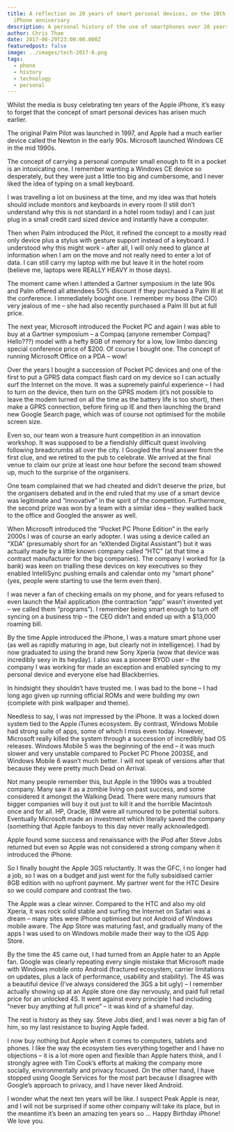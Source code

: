 ```yaml
---
title: A reflection on 20 years of smart personal devices, on the 10th Apple
  iPhone anniversary
description: A personal history of the use of smartphones over 20 years.
author: Chris Tham
date: 2017-06-29T23:00:00.000Z
featuredpost: false
image: ../images/tech-2017-6.png
tags:
  - phone
  - history
  - technology
  - personal
---
```

Whilst the media is busy celebrating ten years of the Apple iPhone, it’s easy to forget that the concept of smart personal devices has arisen much earlier.

The original Palm Pilot was launched in 1997, and Apple had a much earlier device called the Newton in the early 90s. Microsoft launched Windows CE in the mid 1990s.

The concept of carrying a personal computer small enough to fit in a pocket is an intoxicating one. I remember wanting a Windows CE device so desperately, but they were just a little too big and cumbersome, and I never liked the idea of typing on a small keyboard.

I was travelling a lot on business at the time, and my idea was that hotels should include monitors and keyboards in every room (I still don’t understand why this is not standard in a hotel room today) and I can just plug in a small credit card sized device and instantly have a computer.

Then when Palm introduced the Pilot, it refined the concept to a mostly read only device plus a stylus with gesture support instead of a keyboard. I understood why this might work – after all, I will only need to glance at information when I am on the move and not really need to enter a lot of data. I can still carry my laptop with me but leave it in the hotel room (believe me, laptops were REALLY HEAVY in those days).

The moment came when I attended a Gartner symposium in the late 90s and Palm offered all attendees 50% discount if they purchased a Palm III at the conference. I immediately bought one. I remember my boss (the CIO) very jealous of me – she had also recently purchased a Palm III but at full price.

The next year, Microsoft introduced the Pocket PC and again I was able to buy at a Gartner symposium – a Compaq (anyone remember Compaq? Hello???) model with a hefty 8GB of memory for a low, low limbo dancing special conference price of $200. Of course I bought one. The concept of running Microsoft Office on a PDA – wow!

Over the years I bought a succession of Pocket PC devices and one of the first to put a GPRS data compact flash card on my device so I can actually surf the Internet on the move. It was a supremely painful experience – I had to turn on the device, then turn on the GPRS modem (it’s not possible to leave the modem turned on all the time as the battery life is too short), then make a GPRS connection, before firing up IE and then launching the brand new Google Search page, which was of course not optimised for the mobile screen size.

Even so, our team won a treasure hunt competition in an innovation workshop. It was supposed to be a fiendishly difficult quest involving following breadcrumbs all over the city. I Googled the final answer from the first clue, and we retired to the pub to celebrate. We arrived at the final venue to claim our prize at least one hour before the second team showed up, much to the surprise of the organisers.

One team complained that we had cheated and didn’t deserve the prize, but the organisers debated and in the end ruled that my use of a smart device was legitimate and “innovative” in the spirit of the competition. Furthermore, the second prize was won by a team with a similar idea – they walked back to the office and Googled the answer as well.

When Microsoft introduced the “Pocket PC Phone Edition” in the early 2000s I was of course an early adopter. I was using a device called an “XDA” (presumably short for an “eXtended Digital Assistant”) but it was actually made by a little known company called “HTC” (at that time a contract manufacturer for the big companies). The company I worked for (a bank) was keen on trialling these devices on key executives so they enabled IntelliSync pushing emails and calendar onto my “smart phone” (yes, people were starting to use the term even then).

I was never a fan of checking emails on my phone, and for years refused to even launch the Mail application (the contraction “app” wasn’t invented yet – we called them “programs”). I remember being smart enough to turn off syncing on a business trip – the CEO didn’t and ended up with a $13,000 roaming bill.

By the time Apple introduced the iPhone, I was a mature smart phone user (as well as rapidly maturing in age, but clearly not in intelligence). I had by now graduated to using the brand new Sony Xperia (wow that device was incredibly sexy in its heyday). I also was a pioneer BYOD user – the company I was working for made an exception and enabled syncing to my personal device and everyone else had Blackberries.

In hindsight they shouldn’t have trusted me. I was bad to the bone – I had long ago given up running official ROMs and were building my own (complete with pink wallpaper and theme).

Needless to say, I was not impressed by the iPhone. It was a locked down system tied to the Apple iTunes ecosystem. By contrast, Windows Mobile had strong suite of apps, some of which I miss even today. However, Microsoft really killed the system through a succession of incredibly bad OS releases. Windows Mobile 5 was the beginning of the end – it was much slower and very unstable compared to Pocket PC Phone 2003SE, and Windows Mobile 6 wasn’t much better. I will not speak of versions after that because they were pretty much Dead on Arrival.

Not many people remember this, but Apple in the 1990s was a troubled company. Many saw it as a zombie living on past success, and some considered it amongst the Walking Dead. There were many rumours that bigger companies will buy it out just to kill it and the horrible Macintosh once and for all. HP, Oracle, IBM were all rumoured to be potential suitors. Eventually Microsoft made an investment which literally saved the company (something that Apple fanboys to this day never really acknowledged).

Apple found some success and renaissance with the iPod after Steve Jobs returned but even so Apple was not considered a strong company when it introduced the iPhone.

So I finally bought the Apple 3GS reluctantly. It was the GFC, I no longer had a job, so I was on a budget and just went for the fully subsidised carrier 8GB edition with no upfront payment. My partner went for the HTC Desire so we could compare and contrast the two.

The Apple was a clear winner. Compared to the HTC and also my old Xperia, it was rock solid stable and surfing the Internet on Safari was a dream – many sites were iPhone optimised but not Android of Windows mobile aware. The App Store was maturing fast, and gradually many of the apps I was used to on Windows mobile made their way to the iOS App Store.

By the time the 4S came out, I had turned from an Apple hater to an Apple fan. Google was clearly repeating every single mistake that Microsoft made with Windows mobile onto Android (fractured ecosystem, carrier limitations on updates, plus a lack of performance, usability and stability). The 4S was a beautiful device (I’ve always considered the 3GS a bit ugly) – I remember actually showing up at an Apple store one day nervously, and paid full retail price for an unlocked 4S. It went against every principle I had including “never buy anything at full price” – it was kind of a shameful day.

The rest is history as they say. Steve Jobs died, and I was never a big fan of him, so my last resistance to buying Apple faded.

I now buy nothing but Apple when it comes to computers, tablets and phones. I like the way the ecosystem ties everything together and I have no objections – it is a lot more open and flexible than Apple haters think, and I strongly agree with Tim Cook’s efforts at making the company more socially, environmentally and privacy focused. On the other hand, I have stopped using Google Services for the most part because I disagree with Google’s approach to privacy, and I have never liked Android.

I wonder what the next ten years will be like. I suspect Peak Apple is near, and I will not be surprised if some other company will take its place, but in the meantime it’s been an amazing ten years so … Happy Birthday iPhone! We love you.
